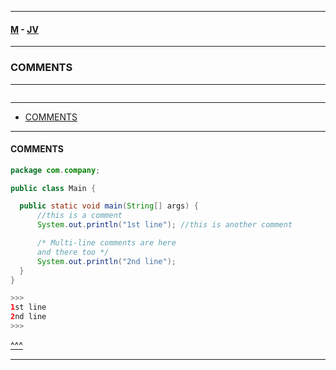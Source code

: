 
---

#### [M](https://github.com/ttltrk/TTT/blob/master/menu.md) - [JV](https://github.com/ttltrk/TTT/tree/master/JV/JV.md)

---

### COMMENTS

---

```

```

---

* [COMMENTS](#HELLO_WORLD)

---

#### COMMENTS

```java
package com.company;

public class Main {

  public static void main(String[] args) {
      //this is a comment
      System.out.println("1st line"); //this is another comment

      /* Multi-line comments are here
      and there too */
      System.out.println("2nd line");
  }
}

>>>
1st line
2nd line
>>>
```

[^^^](#COMMENTS)

---
